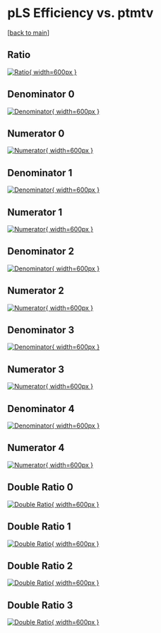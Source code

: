 # pLS Efficiency vs. ptmtv

[[back to main](./)]



## Ratio

[![Ratio](../mtv/var/pLS_vtr_211_1_eff_ptmtv.png){ width=600px }](../mtv/var/pLS_vtr_211_1_eff_ptmtv.pdf)

## Denominator 0

[![Denominator](../mtv/den/pLS_vtr_211_1_eff_ptmtv_den0.png){ width=600px }](../mtv/den/pLS_vtr_211_1_eff_ptmtv_den0.pdf)

## Numerator 0

[![Numerator](../mtv/num/pLS_vtr_211_1_eff_ptmtv_num0.png){ width=600px }](../mtv/num/pLS_vtr_211_1_eff_ptmtv_num0.pdf)

## Denominator 1

[![Denominator](../mtv/den/pLS_vtr_211_1_eff_ptmtv_den1.png){ width=600px }](../mtv/den/pLS_vtr_211_1_eff_ptmtv_den1.pdf)

## Numerator 1

[![Numerator](../mtv/num/pLS_vtr_211_1_eff_ptmtv_num1.png){ width=600px }](../mtv/num/pLS_vtr_211_1_eff_ptmtv_num1.pdf)

## Denominator 2

[![Denominator](../mtv/den/pLS_vtr_211_1_eff_ptmtv_den2.png){ width=600px }](../mtv/den/pLS_vtr_211_1_eff_ptmtv_den2.pdf)

## Numerator 2

[![Numerator](../mtv/num/pLS_vtr_211_1_eff_ptmtv_num2.png){ width=600px }](../mtv/num/pLS_vtr_211_1_eff_ptmtv_num2.pdf)

## Denominator 3

[![Denominator](../mtv/den/pLS_vtr_211_1_eff_ptmtv_den3.png){ width=600px }](../mtv/den/pLS_vtr_211_1_eff_ptmtv_den3.pdf)

## Numerator 3

[![Numerator](../mtv/num/pLS_vtr_211_1_eff_ptmtv_num3.png){ width=600px }](../mtv/num/pLS_vtr_211_1_eff_ptmtv_num3.pdf)

## Denominator 4

[![Denominator](../mtv/den/pLS_vtr_211_1_eff_ptmtv_den4.png){ width=600px }](../mtv/den/pLS_vtr_211_1_eff_ptmtv_den4.pdf)

## Numerator 4

[![Numerator](../mtv/num/pLS_vtr_211_1_eff_ptmtv_num4.png){ width=600px }](../mtv/num/pLS_vtr_211_1_eff_ptmtv_num4.pdf)

## Double Ratio 0

[![Double Ratio](../mtv/ratio/pLS_vtr_211_1_eff_ptmtv_ratio0.png){ width=600px }](../mtv/ratio/pLS_vtr_211_1_eff_ptmtv_ratio0.pdf)

## Double Ratio 1

[![Double Ratio](../mtv/ratio/pLS_vtr_211_1_eff_ptmtv_ratio1.png){ width=600px }](../mtv/ratio/pLS_vtr_211_1_eff_ptmtv_ratio1.pdf)

## Double Ratio 2

[![Double Ratio](../mtv/ratio/pLS_vtr_211_1_eff_ptmtv_ratio2.png){ width=600px }](../mtv/ratio/pLS_vtr_211_1_eff_ptmtv_ratio2.pdf)

## Double Ratio 3

[![Double Ratio](../mtv/ratio/pLS_vtr_211_1_eff_ptmtv_ratio3.png){ width=600px }](../mtv/ratio/pLS_vtr_211_1_eff_ptmtv_ratio3.pdf)


